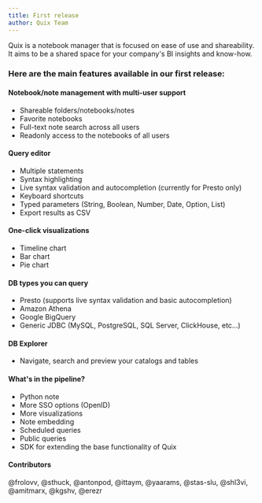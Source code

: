 ```yaml
---
title: First release
author: Quix Team
---
```

Quix is a notebook manager that is focused on ease of use and shareability.
It aims to be a shared space for your company's BI insights and know-how.

### Here are the main features available in our first release:

#### Notebook/note management with multi-user support
* Shareable folders/notebooks/notes
* Favorite notebooks
* Full-text note search across all users
* Readonly access to the notebooks of all users

#### Query editor
* Multiple statements
* Syntax highlighting
* Live syntax validation and autocompletion (currently for Presto only)
* Keyboard shortcuts
* Typed parameters (String, Boolean, Number, Date, Option, List)
* Export results as CSV

#### One-click visualizations
* Timeline chart
* Bar chart
* Pie chart

#### DB types you can query
* Presto (supports live syntax validation and basic autocompletion)
* Amazon Athena
* Google BigQuery
* Generic JDBC (MySQL, PostgreSQL, SQL Server, ClickHouse, etc...)

#### DB Explorer
* Navigate, search and preview your catalogs and tables

#### What's in the pipeline?
* Python note
* More SSO options (OpenID)
* More visualizations
* Note embedding
* Scheduled queries
* Public queries
* SDK for extending the base functionality of Quix

#### Contributors
@frolovv, @sthuck, @antonpod, @ittaym, @yaarams, @stas-slu, @shl3vi, @amitmarx, @kgshv, @erezr
